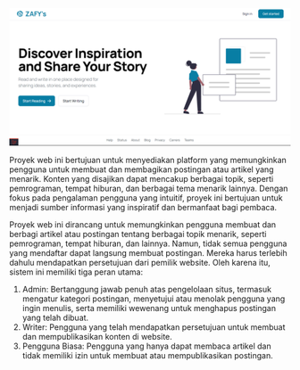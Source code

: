 ![alt text](https://github.com/muhammadreffy/zafy_s-blog/blob/main/public/img/Screenshot%20(200).png?raw=true)

<p>
    Proyek web ini bertujuan untuk menyediakan platform yang memungkinkan pengguna untuk membuat dan membagikan postingan atau artikel yang menarik. Konten yang disajikan dapat mencakup berbagai topik, seperti pemrograman, tempat hiburan, dan berbagai tema menarik lainnya. Dengan fokus pada pengalaman pengguna yang intuitif, proyek ini bertujuan untuk menjadi sumber informasi yang inspiratif dan bermanfaat bagi pembaca.
</p>

<p>
    Proyek web ini dirancang untuk memungkinkan pengguna membuat dan berbagi artikel atau postingan tentang berbagai topik menarik, seperti pemrograman, tempat hiburan, dan lainnya. Namun, tidak semua pengguna yang mendaftar dapat langsung membuat postingan. Mereka harus terlebih dahulu mendapatkan persetujuan dari pemilik website. Oleh karena itu, sistem ini memiliki tiga peran utama:
</p>

<ol>
    <li>
        Admin: Bertanggung jawab penuh atas pengelolaan situs, termasuk mengatur kategori postingan, menyetujui atau menolak pengguna yang ingin menulis, serta memiliki wewenang untuk menghapus postingan yang telah dibuat.
    </li>

<li>
    Writer: Pengguna yang telah mendapatkan persetujuan untuk membuat dan mempublikasikan konten di website.
    </li>
    <li>
    Pengguna Biasa: Pengguna yang hanya dapat membaca artikel dan tidak memiliki izin untuk membuat atau mempublikasikan postingan.
    </li>
</ol>

